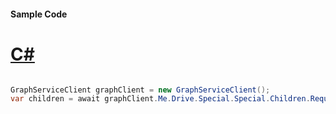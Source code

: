 #### Sample Code
# [C#](#tab/Csharp)

```C#

GraphServiceClient graphClient = new GraphServiceClient();
var children = await graphClient.Me.Drive.Special.Special.Children.Request().GetAsync();

```
